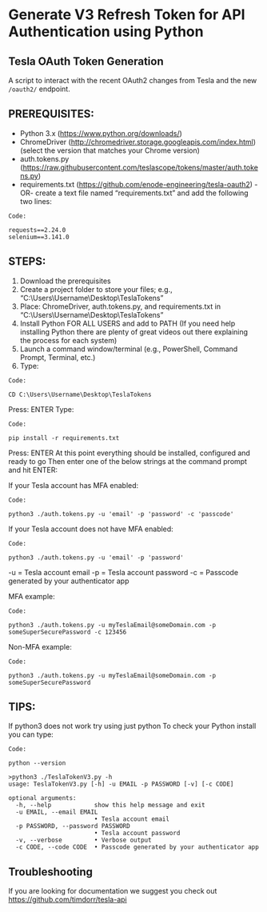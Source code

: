# Generate V3 Refresh Token for API Authentication using Python
## Tesla OAuth Token Generation
A script to interact with the recent OAuth2 changes from Tesla and the new `/oauth2/` endpoint.

## PREREQUISITES:​
- Python 3.x (https://www.python.org/downloads/)
- ChromeDriver (http://chromedriver.storage.googleapis.com/index.html) (select the version that matches your Chrome version)
- auth.tokens.py (https://raw.githubusercontent.com/teslascope/tokens/master/auth.tokens.py)
- requirements.txt (https://github.com/enode-engineering/tesla-oauth2) -OR- create a text file named “requirements.txt” and add the following two lines:
```
Code:

requests==2.24.0
selenium==3.141.0
```
## STEPS:​
1. Download the prerequisites
2. Create a project folder to store your files; e.g., “C:\Users\Username\Desktop\TeslaTokens”
3. Place: ChromeDriver, auth.tokens.py, and requirements.txt in “C:\Users\Username\Desktop\TeslaTokens”
4. Install Python FOR ALL USERS and add to PATH (If you need help installing Python there are plenty of great videos out there explaining the process for each system)
5. Launch a command window/terminal (e.g., PowerShell, Command Prompt, Terminal, etc.)
6. Type:
```
Code:

CD C:\Users\Username\Desktop\TeslaTokens
```
Press: ENTER
Type:
```
Code:

pip install -r requirements.txt
```
Press: ENTER
At this point everything should be installed, configured and ready to go
Then enter one of the below strings at the command prompt and hit ENTER:

If your Tesla account has MFA enabled:
```
Code:

python3 ./auth.tokens.py -u 'email' -p 'password' -c 'passcode'
```
If your Tesla account does not have MFA enabled:
```
Code:

python3 ./auth.tokens.py -u 'email' -p 'password'
```
-u = Tesla account email
-p = Tesla account password
-c = Passcode generated by your authenticator app

MFA example:
```
Code:

python3 ./auth.tokens.py -u myTeslaEmail@someDomain.com -p someSuperSecurePassword -c 123456
```
Non-MFA example:
```
Code:

python3 ./auth.tokens.py -u myTeslaEmail@someDomain.com -p someSuperSecurePassword
```
## TIPS:​
If python3 does not work try using just python
To check your Python install you can type:
```
Code:

python --version
```
```
>python3 ./TeslaTokenV3.py -h
usage: TeslaTokenV3.py [-h] -u EMAIL -p PASSWORD [-v] [-c CODE]

optional arguments:
  -h, --help            show this help message and exit
  -u EMAIL, --email EMAIL
                        • Tesla account email
  -p PASSWORD, --password PASSWORD
                        • Tesla account password
  -v, --verbose         • Verbose output
  -c CODE, --code CODE  • Passcode generated by your authenticator app
```
## Troubleshooting
If you are looking for documentation we suggest you check out https://github.com/timdorr/tesla-api
